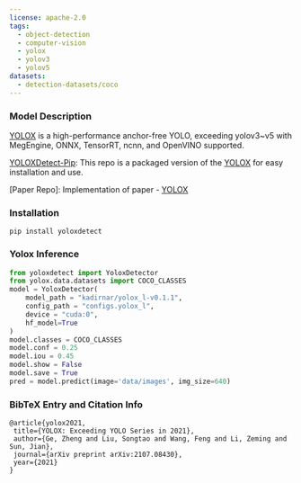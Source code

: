 ```yaml
---
license: apache-2.0
tags:
  - object-detection
  - computer-vision
  - yolox
  - yolov3
  - yolov5
datasets:
  - detection-datasets/coco
---
```


### Model Description
[YOLOX](https://arxiv.org/abs/2107.08430) is a high-performance anchor-free YOLO, exceeding yolov3~v5 with MegEngine, ONNX, TensorRT, ncnn, and OpenVINO supported.

[YOLOXDetect-Pip](https://github.com/kadirnar/yolox-pip/): This repo is a packaged version of the [YOLOX](https://github.com/Megvii-BaseDetection/YOLOX) for easy installation and use.

[Paper Repo]: Implementation of paper - [YOLOX](https://github.com/Megvii-BaseDetection/YOLOX)

### Installation
```
pip install yoloxdetect
```

### Yolox Inference
```python
from yoloxdetect import YoloxDetector
from yolox.data.datasets import COCO_CLASSES
model = YoloxDetector(
    model_path = "kadirnar/yolox_l-v0.1.1",
    config_path = "configs.yolox_l",
    device = "cuda:0",
    hf_model=True
)
model.classes = COCO_CLASSES
model.conf = 0.25
model.iou = 0.45
model.show = False
model.save = True
pred = model.predict(image='data/images', img_size=640)
```

### BibTeX Entry and Citation Info
 ```
 @article{yolox2021,
  title={YOLOX: Exceeding YOLO Series in 2021},
  author={Ge, Zheng and Liu, Songtao and Wang, Feng and Li, Zeming and Sun, Jian},
  journal={arXiv preprint arXiv:2107.08430},
  year={2021}
}
```